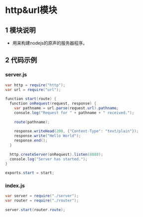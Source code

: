 # http&url模块

## 1 模块说明
* 用来构建nodejs的原声的服务器程序。

## 2 代码示例

### server.js
```java
var http = require("http");
var url = require("url");
 
function start(route) {
  function onRequest(request, response) {
    var pathname = url.parse(request.url).pathname;
    console.log("Request for " + pathname + " received.");
 
    route(pathname);
 
    response.writeHead(200, {"Content-Type": "text/plain"});
    response.write("Hello World");
    response.end();
  }
 
  http.createServer(onRequest).listen(8888);
  console.log("Server has started.");
}
 
exports.start = start;
```
### index.js
```java
var server = require("./server");
var router = require("./router");
 
server.start(router.route);
```